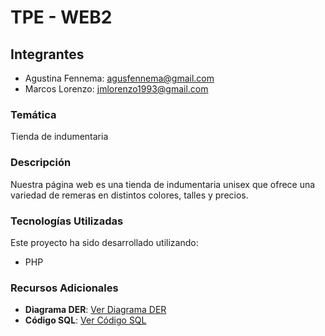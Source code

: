 # TPE - WEB2

## Integrantes
- Agustina Fennema: [agusfennema@gmail.com](mailto:agusfennema@gmail.com)
- Marcos Lorenzo: [jmlorenzo1993@gmail.com](mailto:jmlorenzo1993@gmail.com)

### Temática
Tienda de indumentaria

### Descripción
Nuestra página web es una tienda de indumentaria unisex que ofrece una variedad de remeras en distintos colores, talles y precios.

### Tecnologías Utilizadas
Este proyecto ha sido desarrollado utilizando:
- PHP

### Recursos Adicionales
- **Diagrama DER**: [Ver Diagrama DER](https://raw.githubusercontent.com/agusfennema/TPE---WEB2-/main/DiagramaDER-Web2.png)
- **Código SQL**: [Ver Código SQL](https://raw.githubusercontent.com/agusfennema/TPE---WEB2-/main/comercial.sql)
